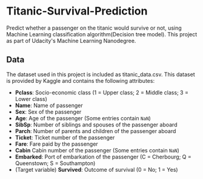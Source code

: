 # Titanic-Survival-Prediction
Predict whether a passenger on the titanic would survive or not, using Machine Learning classification algorithm(Decision tree model). This project as part of Udacity's Machine Learning Nanodegree.

## Data
The dataset used in this project is included as titanic_data.csv. This dataset is provided by Kaggle and contains the following attributes:

- **Pclass**: Socio-economic class (1 = Upper class; 2 = Middle class; 3 = Lower class)
- **Name**: Name of passenger
- **Sex**: Sex of the passenger
- **Age**: Age of the passenger (Some entries contain `NaN`)
- **SibSp**: Number of siblings and spouses of the passenger aboard
- **Parch**: Number of parents and children of the passenger aboard
- **Ticket**: Ticket number of the passenger
- **Fare**: Fare paid by the passenger
- **Cabin** Cabin number of the passenger (Some entries contain `NaN`)
- **Embarked**: Port of embarkation of the passenger (C = Cherbourg; Q = Queenstown; S = Southampton)  
- (Target variable) **Survived**: Outcome of survival (0 = No; 1 = Yes)  


